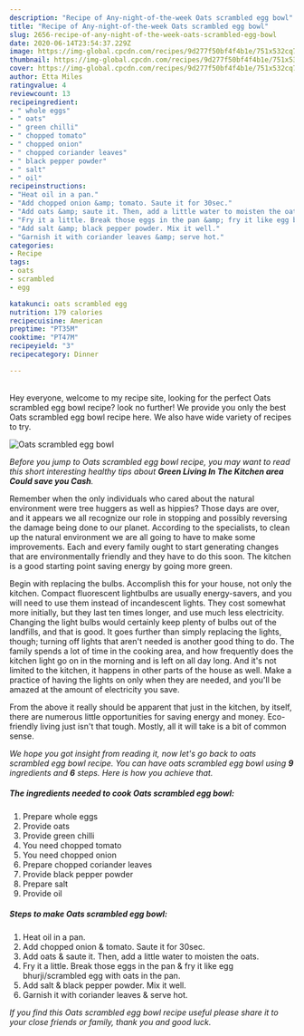 ```yaml
---
description: "Recipe of Any-night-of-the-week Oats scrambled egg bowl"
title: "Recipe of Any-night-of-the-week Oats scrambled egg bowl"
slug: 2656-recipe-of-any-night-of-the-week-oats-scrambled-egg-bowl
date: 2020-06-14T23:54:37.229Z
image: https://img-global.cpcdn.com/recipes/9d277f50bf4f4b1e/751x532cq70/oats-scrambled-egg-bowl-recipe-main-photo.jpg
thumbnail: https://img-global.cpcdn.com/recipes/9d277f50bf4f4b1e/751x532cq70/oats-scrambled-egg-bowl-recipe-main-photo.jpg
cover: https://img-global.cpcdn.com/recipes/9d277f50bf4f4b1e/751x532cq70/oats-scrambled-egg-bowl-recipe-main-photo.jpg
author: Etta Miles
ratingvalue: 4
reviewcount: 13
recipeingredient:
- " whole eggs"
- " oats"
- " green chilli"
- " chopped tomato"
- " chopped onion"
- " chopped coriander leaves"
- " black pepper powder"
- " salt"
- " oil"
recipeinstructions:
- "Heat oil in a pan."
- "Add chopped onion &amp; tomato. Saute it for 30sec."
- "Add oats &amp; saute it. Then, add a little water to moisten the oats."
- "Fry it a little. Break those eggs in the pan &amp; fry it like egg bhurji/scrambled egg with oats in the pan."
- "Add salt &amp; black pepper powder. Mix it well."
- "Garnish it with coriander leaves &amp; serve hot."
categories:
- Recipe
tags:
- oats
- scrambled
- egg

katakunci: oats scrambled egg 
nutrition: 179 calories
recipecuisine: American
preptime: "PT35M"
cooktime: "PT47M"
recipeyield: "3"
recipecategory: Dinner

---
```

<br>
Hey everyone, welcome to my recipe site, looking for the perfect Oats scrambled egg bowl recipe? look no further! We provide you only the best Oats scrambled egg bowl recipe here. We also have wide variety of recipes to try.
<br>


![Oats scrambled egg bowl](https://img-global.cpcdn.com/recipes/9d277f50bf4f4b1e/751x532cq70/oats-scrambled-egg-bowl-recipe-main-photo.jpg)

<i>Before you jump to Oats scrambled egg bowl recipe, you may want to read this short interesting healthy tips about 
<strong>Green Living In The Kitchen area Could save you Cash</strong>.</i>
</br>

Remember when the only individuals who cared about the natural environment were tree huggers as well as hippies? Those days are over, and it appears we all recognize our role in stopping and possibly reversing the damage being done to our planet. According to the specialists, to clean up the natural environment we are all going to have to make some improvements. Each and every family ought to start generating changes that are environmentally friendly and they have to do this soon. The kitchen is a good starting point saving energy by going more green.

Begin with replacing the bulbs. Accomplish this for your house, not only the kitchen. Compact fluorescent lightbulbs are usually energy-savers, and you will need to use them instead of incandescent lights. They cost somewhat more initially, but they last ten times longer, and use much less electricity. Changing the light bulbs would certainly keep plenty of bulbs out of the landfills, and that is good. It goes further than simply replacing the lights, though; turning off lights that aren't needed is another good thing to do. The family spends a lot of time in the cooking area, and how frequently does the kitchen light go on in the morning and is left on all day long. And it's not limited to the kitchen, it happens in other parts of the house as well. Make a practice of having the lights on only when they are needed, and you'll be amazed at the amount of electricity you save.

From the above it really should be apparent that just in the kitchen, by itself, there are numerous little opportunities for saving energy and money. Eco-friendly living just isn't that tough. Mostly, all it will take is a bit of common sense.


<i>We hope you got insight from reading it, now let's go back to oats scrambled egg bowl recipe. You can have oats scrambled egg bowl using <strong>9</strong> ingredients and <strong>6</strong> steps. Here is how you achieve that.
</i>

##### The ingredients needed to cook Oats scrambled egg bowl:

1. Prepare  whole eggs
1. Provide  oats
1. Provide  green chilli
1. You need  chopped tomato
1. You need  chopped onion
1. Prepare  chopped coriander leaves
1. Provide  black pepper powder
1. Prepare  salt
1. Provide  oil


##### Steps to make Oats scrambled egg bowl:

1. Heat oil in a pan.
1. Add chopped onion &amp; tomato. Saute it for 30sec.
1. Add oats &amp; saute it. Then, add a little water to moisten the oats.
1. Fry it a little. Break those eggs in the pan &amp; fry it like egg bhurji/scrambled egg with oats in the pan.
1. Add salt &amp; black pepper powder. Mix it well.
1. Garnish it with coriander leaves &amp; serve hot.


<i>If you find this Oats scrambled egg bowl recipe useful please share it to your close friends or family, thank you and good luck.</i>
